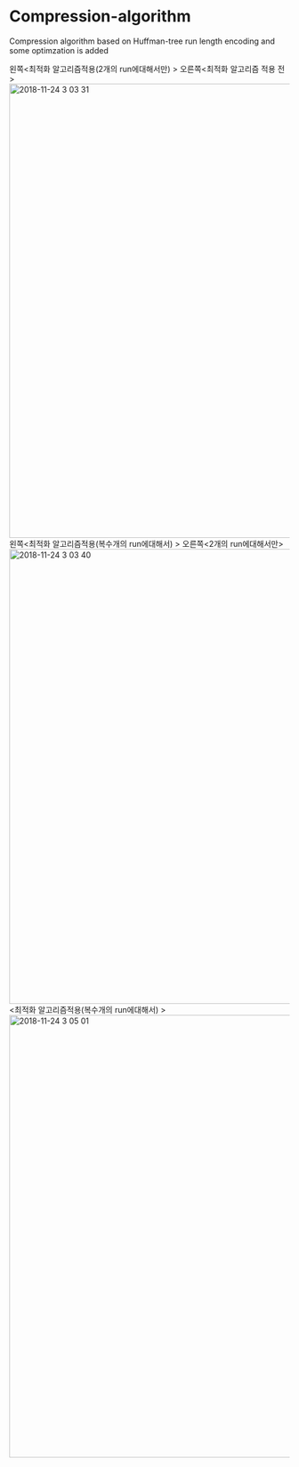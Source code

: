 # Compression-algorithm
Compression algorithm based on Huffman-tree run length encoding and some optimzation is added

왼쪽<최적화 알고리즘적용(2개의 run에대해서만) > 오른쪽<최적화 알고리즘 적용 전>
<img width="816" alt="2018-11-24 3 03 31" src="https://user-images.githubusercontent.com/12508269/48956389-1918f900-ef96-11e8-9975-809faea9dab8.png">
왼쪽<최적화 알고리즘적용(복수개의 run에대해서) > 오른쪽<2개의 run에대해서만>
<img width="817" alt="2018-11-24 3 03 40" src="https://user-images.githubusercontent.com/12508269/48956374-07cfec80-ef96-11e8-89f0-91094e627720.png">
<최적화 알고리즘적용(복수개의 run에대해서) > 
<img width="795" alt="2018-11-24 3 05 01" src="https://user-images.githubusercontent.com/12508269/48956370-0272a200-ef96-11e8-9b1e-9b1ec9d5816b.png">

